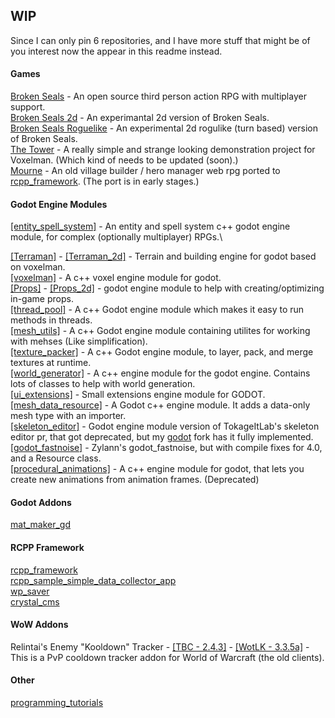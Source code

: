 ## WIP

Since I can only pin 6 repositories, and I have more stuff that might be of you interest now the appear in this readme instead.

#### Games

[Broken Seals](https://github.com/Relintai/broken_seals) - An open source third person action RPG with multiplayer support.\
[Broken Seals 2d](https://github.com/Relintai/broken_seals_2d) - An experimantal 2d version of Broken Seals.\
[Broken Seals Roguelike](https://github.com/Relintai/broken_seals_roguelike) - An experimental 2d rogulike (turn based) version of Broken Seals.\
[The Tower](https://github.com/Relintai/the_tower) - A really simple and strange looking demonstration project for Voxelman. (Which kind of needs to be updated (soon).) \
[Mourne](https://github.com/Relintai/mourne) - 
An old village builder / hero manager web rpg ported to [rcpp_framework](https://github.com/Relintai/rcpp_framework). (The port is in early stages.)

#### Godot Engine Modules

[[entity_spell_system]](https://github.com/Relintai/entity_spell_system) - An entity and spell system c++ godot engine module, for complex (optionally multiplayer) RPGs.\

[[Terraman]](https://github.com/Relintai/terraman) - [[Terraman_2d]](https://github.com/Relintai/terraman_2d) - Terrain and building engine for godot based on voxelman.\
[[voxelman]](https://github.com/Relintai/voxelman) - A c++ voxel engine module for godot. \
[[Props]](https://github.com/Relintai/props) - [[Props_2d]](https://github.com/Relintai/props_2d) - godot engine module to help with creating/optimizing in-game props.\
[[thread_pool]](https://github.com/Relintai/thread_pool) - A c++ Godot engine module which makes it easy to run methods in threads. \
[[mesh_utils]](https://github.com/Relintai/mesh_utils) - A c++ Godot engine module containing utilites for working with mehses (Like simplification).\
[[texture_packer]](https://github.com/Relintai/texture_packer) - A c++ Godot engine module, to layer, pack, and merge textures at runtime.\
[[world_generator]](https://github.com/Relintai/world_generator) - A c++ engine module for the godot engine. Contains lots of classes to help with world generation.\
[[ui_extensions]](https://github.com/Relintai/ui_extensions) - Small extensions engine module for GODOT.\
[[mesh_data_resource]](https://github.com/Relintai/mesh_data_resource) - A Godot c++ engine module. It adds a data-only mesh type with an importer.\
[[skeleton_editor]](https://github.com/Relintai/skeleton_editor) - Godot engine module version of TokageItLab's skeleton editor pr, that got deprecated, but my [godot](https://github.com/Relintai/godot/tree/3.x) fork has it fully implemented. \
[[godot_fastnoise]](https://github.com/Relintai/godot_fastnoise) - Zylann's godot_fastnoise, but with compile fixes for 4.0, and a Resource class.\
[[procedural_animations]](https://github.com/Relintai/procedural_animations) - A c++ engine module for godot, that lets you create new animations from animation frames. (Deprecated)

#### Godot Addons

[mat_maker_gd](https://github.com/Relintai/mat_maker_gd)

#### RCPP Framework

[rcpp_framework](https://github.com/Relintai/rcpp_framework)\
[rcpp_sample_simple_data_collector_app](https://github.com/Relintai/rcpp_sample_simple_data_collector_app)\
[wp_saver](https://github.com/Relintai/wp_saver)\
[crystal_cms](https://github.com/Relintai/crystal_cms)

#### WoW Addons

Relintai's Enemy "Kooldown" Tracker - [[TBC - 2.4.3]](https://github.com/Relintai/Relintais-Enemy-Kooldown-Tracker-TBC) - [[WotLK - 3.3.5a]](https://github.com/Relintai/Relintais-Enemy-Kooldown-Tracker-WotLK) - This is a PvP cooldown tracker addon for World of Warcraft (the old clients).

#### Other

[programming_tutorials](https://github.com/Relintai/programming_tutorials)
